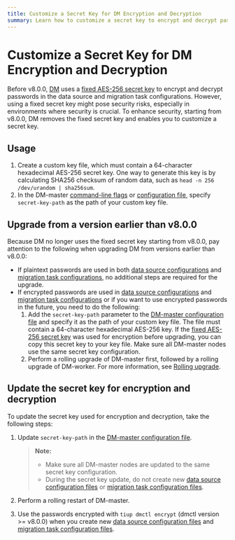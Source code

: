 ```yaml
---
title: Customize a Secret Key for DM Encryption and Decryption
summary: Learn how to customize a secret key to encrypt and decrypt passwords used in the DM（Data Migration）data source and migration task configurations.
---
```


# Customize a Secret Key for DM Encryption and Decryption

Before v8.0.0, [DM](/dm/dm-overview.md) uses a [fixed AES-256 secret key](https://github.com/pingcap/tiflow/blob/1252979421fc83ffa2a1548d981e505f7fc0b909/dm/pkg/encrypt/encrypt.go#L27) to encrypt and decrypt passwords in the data source and migration task configurations. However, using a fixed secret key might pose security risks, especially in environments where security is crucial. To enhance security, starting from v8.0.0, DM removes the fixed secret key and enables you to customize a secret key.

## Usage

1. Create a custom key file, which must contain a 64-character hexadecimal AES-256 secret key. One way to generate this key is by calculating SHA256 checksum of random data, such as `head -n 256 /dev/urandom | sha256sum`.
2. In the DM-master [command-line flags](/dm/dm-command-line-flags.md) or [configuration file](/dm/dm-master-configuration-file.md), specify `secret-key-path` as the path of your custom key file.

## Upgrade from a version earlier than v8.0.0

Because DM no longer uses the fixed secret key starting from v8.0.0, pay attention to the following when upgrading DM from versions earlier than v8.0.0:

- If plaintext passwords are used in both [data source configurations](/dm/dm-source-configuration-file.md) and [migration task configurations](/dm/task-configuration-file-full.md), no additional steps are required for the upgrade.
- If encrypted passwords are used in [data source configurations](/dm/dm-source-configuration-file.md) and [migration task configurations](/dm/task-configuration-file-full.md) or if you want to use encrypted passwords in the future, you need to do the following:
    1. Add the `secret-key-path` parameter to the [DM-master configuration file](/dm/dm-master-configuration-file.md) and specify it as the path of your custom key file. The file must contain a 64-character hexadecimal AES-256 key. If the [fixed AES-256 secret key](https://github.com/pingcap/tiflow/blob/1252979421fc83ffa2a1548d981e505f7fc0b909/dm/pkg/encrypt/encrypt.go#L27) was used for encryption before upgrading, you can copy this secret key to your key file. Make sure all DM-master nodes use the same secret key configuration.
    2. Perform a rolling upgrade of DM-master first, followed by a rolling upgrade of DM-worker. For more information, see [Rolling upgrade](/dm/maintain-dm-using-tiup.md#rolling-upgrade).

## Update the secret key for encryption and decryption

To update the secret key used for encryption and decryption, take the following steps:

1. Update `secret-key-path` in the [DM-master configuration file](/dm/dm-master-configuration-file.md).

    > **Note:**
    >
    > - Make sure all DM-master nodes are updated to the same secret key configuration.
    > - During the secret key update, do not create new [data source configuration files](/dm/dm-source-configuration-file.md) or [migration task configuration files](/dm/task-configuration-file-full.md).

2. Perform a rolling restart of DM-master.
3. Use the passwords encrypted with `tiup dmctl encrypt` (dmctl version >= v8.0.0) when you create new [data source configuration files](/dm/dm-source-configuration-file.md) and [migration task configuration files](/dm/task-configuration-file-full.md).